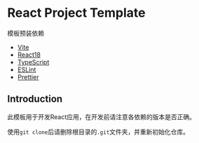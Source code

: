 # React Project Template

模板预装依赖

* [Vite](http://vitejs.dev/)
* [React18](https://github.com/facebook/react)
* [TypeScript](https://github.com/Microsoft/TypeScript)
* [ESLint](https://eslint.org/)
* [Prettier](https://prettier.io/)

## Introduction

此模板用于开发React应用，在开发前请注意各依赖的版本是否正确。

使用`git clone`后请删除根目录的`.git`文件夹，并重新初始化仓库。
